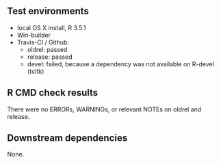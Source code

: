 ## Test environments
* local OS X install, R 3.5.1
* Win-builder
* Travis-CI / Github: 
	* oldrel: passed
	* release: passed
	* devel: failed, because a dependency was not available on R-devel (tcltk)

## R CMD check results
There were no ERRORs, WARNINGs, or relevant NOTEs on oldrel and release.

## Downstream dependencies
None.